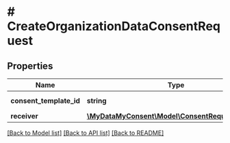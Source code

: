 # # CreateOrganizationDataConsentRequest

## Properties

Name | Type | Description | Notes
------------ | ------------- | ------------- | -------------
**consent_template_id** | **string** | Consent template id | [optional]
**receiver** | [**\MyDataMyConsent\Model\ConsentRequestReceiver**](ConsentRequestReceiver.md) |  |

[[Back to Model list]](../../README.md#models) [[Back to API list]](../../README.md#endpoints) [[Back to README]](../../README.md)
